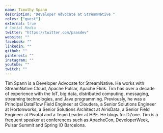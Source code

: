 ```yaml
---
name: Timothy Spann
description: "Developer Advocate at StreamNative "
roles: ["guest"]
external: true
# Social Media 
twitter: "https://twitter.com/paasdev"
website: ""
facebook: ""
linkedin: ""
github: ""
pinterest: ""
instagram: ""
youtube: ""
twitch: ""
---
```


<!-- markdownlint-disable MD041-->
Tim Spann is a Developer Advocate for StreamNative. He works with StreamNative Cloud, Apache Pulsar, Apache Flink. Tim has over a decade of experience with the IoT, big data, distributed computing, messaging, streaming technologies, and Java programming. Previously, he was a Principal DataFlow Field Engineer at Cloudera, a Senior Solutions Engineer at Hortonworks, a Senior Solutions Architect at AirisData, a Senior Field Engineer at Pivotal and a Team Leader at HPE. He blogs for DZone. Tim is a frequent speaker at conferences such as ApacheCon, DeveloperWeek, Pulsar Summit and Spring IO Barcelona.

<!--more-->
